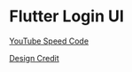 # Flutter Login UI

[YouTube Speed Code](https://www.youtube.com/watch?v=6kaEbTfb444)

[Design Credit](https://dribbble.com/shots/5871600-Login-screen-UI-Design/attachments)
